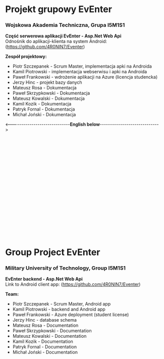 # Projekt grupowy EvEnter

### Wojskowa Akademia Techniczna, Grupa I5M1S1

**Część serwerowa aplikacji EvEnter - Asp.Net Web Api**<br/>
Odnośnik do aplikacji-klienta na system Android: (https://github.com/4R0NIN7/Eventer)

**Zespół projektowy:**
- Piotr Szczepanek - Scrum Master, implementacja apki na Androida
- Kamil Piotrowski - implementacja webserwisu i apki na Androida
- Paweł Frankowski - wdrożenie aplikacji na Azure (licencja studencka)
- Jerzy Hinc - projekt bazy danych
- Mateusz Rosa - Dokumentacja
- Paweł Skrzypkowski - Dokumentacja
- Mateusz Kowalski - Dokumentacja
- Kamil Kozik - Dokumentacja
- Patryk Fornal - Dokumentacja
- Michał Joński - Dokumentacja




<-----------------------------**English below**----------------------------->
<br/><br/><br/><br/><br/><br/><br/><br/><br/><br/><br/><br/><br/><br/><br/><br/><br/><br/><br/><br/>

# Group Project EvEnter

### Military University of Technology, Group I5M1S1

**EvEnter backend - Asp.Net Web Api**<br/>
Link to Android client app: (https://github.com/4R0NIN7/Eventer)

**Team:**
- Piotr Szczepanek - Scrum Master, Android app
- Kamil Piotrowski - backend and Android app
- Paweł Frankowski - Azure deployment (student license)
- Jerzy Hinc - database schema
- Mateusz Rosa - Documentation
- Paweł Skrzypkowski - Documentation
- Mateusz Kowalski - Documentation
- Kamil Kozik - Documentation
- Patryk Fornal - Documentation
- Michał Joński - Documentation
